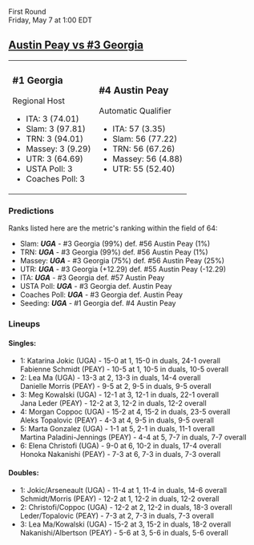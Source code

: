 First Round  
Friday, May 7 at 1:00 EDT
## [Austin Peay vs #3 Georgia](https://www.ncaa.com/game/5833663) 

<table><tr><td>  

### #1 Georgia  

Regional Host  
- ITA: 3 (74.01)  
- Slam: 3 (97.81)  
- TRN: 3 (94.01)  
- Massey: 3 (9.29)  
- UTR: 3 (64.69)  
- USTA Poll: 3  
- Coaches Poll: 3  

</td><td>  

### #4 Austin Peay  

Automatic Qualifier  
- ITA: 57 (3.35)  
- Slam: 56 (77.22)  
- TRN: 56 (67.26)  
- Massey: 56 (4.88)  
- UTR: 55 (52.40)  

</td></tr></table>  

 ### Predictions  

Ranks listed here are the metric's ranking within the field of 64:  
- Slam: ***UGA*** - #3 Georgia (99%) def. #56 Austin Peay (1%)  
- TRN: ***UGA*** - #3 Georgia (99%) def. #56 Austin Peay (1%)  
- Massey: ***UGA*** - #3 Georgia (75%) def. #56 Austin Peay (25%)  
- UTR: ***UGA*** - #3 Georgia (+12.29) def. #55 Austin Peay (-12.29)  
- ITA: ***UGA*** - #3 Georgia def. #57 Austin Peay  
- USTA Poll: ***UGA*** - #3 Georgia def. Austin Peay  
- Coaches Poll: ***UGA*** - #3 Georgia def. Austin Peay  
- Seeding: ***UGA*** - #1 Georgia def. #4 Austin Peay  

 ### Lineups  

 #### Singles:  
- 1: Katarina Jokic (UGA) - 15-0 at 1, 15-0 in duals, 24-1 overall  
    Fabienne Schmidt (PEAY) - 10-5 at 1, 10-5 in duals, 10-5 overall  
- 2: Lea Ma (UGA) - 13-3 at 2, 13-3 in duals, 14-4 overall  
    Danielle Morris (PEAY) - 9-5 at 2, 9-5 in duals, 9-5 overall  
- 3: Meg Kowalski (UGA) - 12-1 at 3, 12-1 in duals, 22-1 overall  
    Jana Leder (PEAY) - 12-2 at 3, 12-2 in duals, 12-2 overall  
- 4: Morgan Coppoc (UGA) - 15-2 at 4, 15-2 in duals, 23-5 overall  
    Aleks Topalovic (PEAY) - 4-3 at 4, 9-5 in duals, 9-5 overall  
- 5: Marta Gonzalez (UGA) - 1-1 at 5, 2-1 in duals, 11-1 overall  
    Martina Paladini-Jennings (PEAY) - 4-4 at 5, 7-7 in duals, 7-7 overall  
- 6: Elena Christofi (UGA) - 9-0 at 6, 10-2 in duals, 17-4 overall  
    Honoka Nakanishi (PEAY) - 7-3 at 6, 7-3 in duals, 7-3 overall  

 #### Doubles:  
- 1: Jokic/Arseneault (UGA) - 11-4 at 1, 11-4 in duals, 14-6 overall  
    Schmidt/Morris (PEAY) - 12-2 at 1, 12-2 in duals, 12-2 overall  
- 2: Christofi/Coppoc (UGA) - 12-2 at 2, 12-2 in duals, 18-3 overall  
    Leder/Topalovic (PEAY) - 7-3 at 2, 7-3 in duals, 7-3 overall  
- 3: Lea Ma/Kowalski (UGA) - 15-2 at 3, 15-2 in duals, 18-2 overall  
    Nakanishi/Albertson (PEAY) - 5-6 at 3, 5-6 in duals, 5-6 overall  